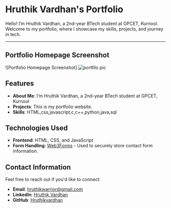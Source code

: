 # Hruthik Vardhan's Portfolio

Hello! I’m Hruthik Vardhan, a 2nd-year BTech student at GPCET, Kurnool. Welcome to my portfolio, where I showcase my skills, projects, and journey in tech.

---
## Portfolio Homepage Screenshot

![Portfolio Homepage Screenshot]
![portfilo pic](https://github.com/user-attachments/assets/be191429-7242-4c6c-ade1-4d2b1bd7e62c)

## Features

- **About Me**: I’m Hruthik Vardhan, a 2nd-year BTech student at GPCET, Kurnool
- **Projects**: This is my portfolio website.
- **Skills**: HTML,css,javascript,c,c++,python,java,sql


## Technologies Used

- **Frontend**: HTML, CSS, and JavaScript
- **Form Handling**: [Web3Forms](https://web3forms.com/) - Used to securely store contact form information.

## Contact Information

Feel free to reach out if you'd like to connect:

- **Email**: [hruthikwarrior@gmail.com](mailto:hruthikwarrior@gmail.com)
- **LinkedIn**: [Hruthik Vardhan](https://www.linkedin.com/in/hruthik-vardhan)
- **GitHub**: [Hruthikvardhan](https://github.com/Hruthikvardhan)

